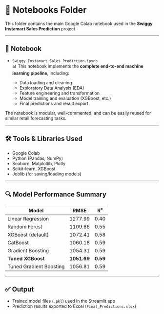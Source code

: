 # 📓 Notebooks Folder

This folder contains the main Google Colab notebook used in the **Swiggy Instamart Sales Prediction** project.

---

## 📘 Notebook

- `Swiggy_Instamart_Sales_Prediction.ipynb`  
  📊 This notebook implements the **complete end-to-end machine learning pipeline**, including:

  - Data loading and cleaning  
  - Exploratory Data Analysis (EDA)  
  - Feature engineering and transformation  
  - Model training and evaluation (XGBoost, etc.)  
  - Final predictions and result export  

The notebook is modular, well-commented, and can be easily reused for similar retail forecasting tasks.

---

## 🛠 Tools & Libraries Used

- Google Colab  
- Python (Pandas, NumPy)  
- Seaborn, Matplotlib, Plotly  
- Scikit-learn, XGBoost  
- Joblib (for saving/loading models)

---

## 🔍 Model Performance Summary

| Model                   | RMSE     | R²   |
|-------------------------|----------|------|
| Linear Regression       | 1277.99  | 0.40 |
| Random Forest           | 1109.66  | 0.55 |
| XGBoost (default)       | 1072.41  | 0.58 |
| CatBoost                | 1060.18  | 0.59 |
| Gradient Boosting       | 1054.31  | 0.59 |
| **Tuned XGBoost**       | **1051.69** | **0.59** |
| Tuned Gradient Boosting | 1056.81  | 0.59 |

---

## ✅ Output

- Trained model files (`.pkl`) used in the Streamlit app  
- Prediction results exported to Excel (`Final_Predictions.xlsx`)

